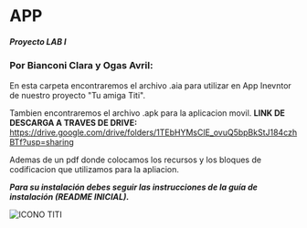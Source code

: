# APP
##### Proyecto LAB I 
### Por Bianconi Clara y Ogas Avril:
En esta carpeta encontraremos el archivo .aia para utilizar en App Inevntor de nuestro proyecto "Tu amiga Titi".

Tambien encontraremos el archivo .apk para la aplicacion movil.
**LINK DE DESCARGA A TRAVES DE DRIVE:**
https://drive.google.com/drive/folders/1TEbHYMsClE_ovuQ5bpBkStJ184czhBTf?usp=sharing 

Ademas de un pdf donde colocamos los recursos y los bloques de codificacion que utilizamos para la apliacion.

***Para su instalación debes seguir las instrucciones de la guía de instalación (README INICIAL).***

![ICONO TITI](https://github.com/user-attachments/assets/57e203a2-49be-424b-81eb-02e4e2ad69e9)
